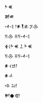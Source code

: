 <div class='block'>
<div class='line'>𒈨𒌍</div>
<div class='line'>𒋢𒌑</div>
<div class='line'>𒋾𒋙 𒁹𒀭𒐞𒉺𒋡𒁲</div>
<div class='line'>𒀀𒁲 𒍝𒀀𒋾𒋙</div>
<div class='line'>𒈬𒈨𒌍 𒁇𒈨𒌍</div>
<div class='line'>𒀀𒁲 𒍝𒀀𒋾𒋙</div>
<div class='line'>𒀭𒌋𒄥</div>
<div class='line'>𒀭𒈦</div>
<div class='line'>𒈾 𒁺</div>
<div class='line'>𒂍𒊹𒊏</div>
</div>